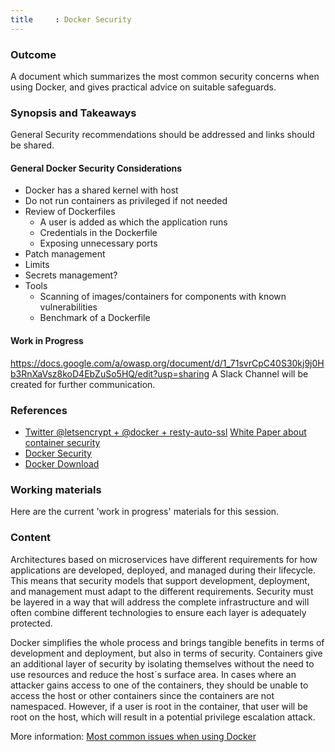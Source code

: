 ```yaml
---
title	  : Docker Security
---
```


### Outcome

A document which summarizes the most common security concerns when using Docker, and gives practical advice on suitable safeguards.

### Synopsis and Takeaways

General Security recommendations should be addressed and links should be shared.

#### General Docker Security Considerations

- Docker has a shared kernel with host
- Do not run containers as privileged if not needed
- Review of Dockerfiles
  - A user is added as which the application runs
  - Credentials in the Dockerfile
  - Exposing unnecessary ports
- Patch management
- Limits
- Secrets management?
- Tools
  - Scanning of images/containers for components with known vulnerabilities
  - Benchmark of a Dockerfile

#### Work in Progress

https://docs.google.com/a/owasp.org/document/d/1_71svrCpC40S30kj9j0Hb3RnXaVsz8koD4EbZuSo5HQ/edit?usp=sharing
A Slack Channel will be created for further communication.

### References

 - <a href="https://twitter.com/bpedro/status/859862631921987586">Twitter @letsencrypt + @docker + resty-auto-ssl</a>
 <a href="https://d3oypxn00j2a10.cloudfront.net/assets/img/Docker%20Security/WP_Intro_to_container_security_03.20.2015.pdf">White Paper about container security</a>
- <a href="https://docs.docker.com/engine/security/security/">Docker Security</a>
- <a href="https://github.com/docker/docker">Docker Download</a>

### Working materials

Here are the current 'work in progress' materials for this session.

### Content

Architectures based on microservices have different requirements for how applications are developed, deployed, and managed during their lifecycle. This means that security models that support development, deployment, and management must adapt to the different requirements. Security must be layered in a way that will address the complete infrastructure and will often combine different technologies to ensure each layer is adequately protected. 

Docker simplifies the whole process and brings tangible benefits in terms of development and deployment, but also in terms of security. Containers give an additional layer of security by isolating themselves without the need to use resources and reduce the host´s surface area. In cases where an attacker gains access to one of the containers, they should be unable to access the host or other containers since the containers are not namespaced. However, if a user is root in the container, that user will be root on the host, which will result in a potential privilege escalation attack.

More information: <a href="https://www.oreilly.com/ideas/five-security-concerns-when-using-docker">Most common issues when using Docker</a>

